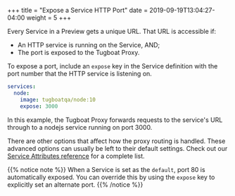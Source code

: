 +++
title = "Expose a Service HTTP Port"
date = 2019-09-19T13:04:27-04:00
weight = 5
+++

Every Service in a Preview gets a unique URL. That URL is accessible if:

- An HTTP service is running on the Service, AND;
- The port is exposed to the Tugboat Proxy.

To expose a port, include an `expose` key in the Service definition with the
port number that the HTTP service is listening on.

```yaml
services:
  node:
    image: tugboatqa/node:10
    expose: 3000
```

In this example, the Tugboat Proxy forwards requests to the service's URL
through to a nodejs service running on port 3000.

There are other options that affect how the proxy routing is handled. These
advanced options can usually be left to their default settings. Check out our
[Service Attributes reference](/setting-up-services/reference/service-attributes/)
for a complete list.

{{% notice note %}} When a Service is set as the `default`, port 80 is
automatically exposed. You can override this by using the `expose` key to
explicitly set an alternate port. {{% /notice %}}
